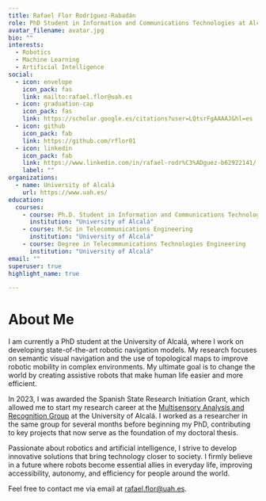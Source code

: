 ```yaml
---
title: Rafael Flor Rodríguez-Rabadán
role: PhD Student in Information and Communications Technologies at Alcalá University
avatar_filename: avatar.jpg
bio: ""
interests:
  - Robotics
  - Machine Learning
  - Artificial Intelligence
social:
  - icon: envelope
    icon_pack: fas
    link: mailto:rafael.flor@uah.es
  - icon: graduation-cap
    icon_pack: fas
    link: https://scholar.google.es/citations?user=LQtsrFgAAAAJ&hl=es
  - icon: github
    icon_pack: fab
    link: https://github.com/rflor01
  - icon: linkedin
    icon_pack: fab
    link: https://www.linkedin.com/in/rafael-rodr%C3%ADguez-b62922141/
    label: ""
organizations:
  - name: University of Alcalá
    url: https://www.uah.es/
education:
  courses:
    - course: Ph.D. Student in Information and Communications Technologies
      institution: "University of Alcalá"
    - course: M.Sc in Telecommunications Engineering
      institution: "University of Alcalá"
    - course: Degree in Telecommunications Technologies Engineering
      institution: "University of Alcalá"
email: ""
superuser: true
highlight_name: true

---
```

# About Me  

I am currently a PhD student at the University of Alcalá, where I work on developing state-of-the-art robotic navigation models. My research focuses on semantic visual navigation and the use of topological maps to improve robotic mobility in complex environments. My ultimate goal is to change the world by creating assistive robots that make human life easier and more efficient.  

In 2023, I was awarded the Spanish State Research Initiation Grant, which allowed me to start my research career at the [Multisensory Analysis and Recognition Group](https://gram.web.uah.es/) at the University of Alcalá. I worked as a researcher in the same group for several months before beginning my PhD, contributing to key projects that now serve as the foundation of my doctoral thesis.  

Passionate about robotics and artificial intelligence, I strive to develop innovative solutions that bring technology closer to society. I firmly believe in a future where robots become essential allies in everyday life, improving accessibility, autonomy, and efficiency for people around the world.  

Feel free to contact me via email at [rafael.flor@uah.es](mailto:rafael.flor@uah.es).
